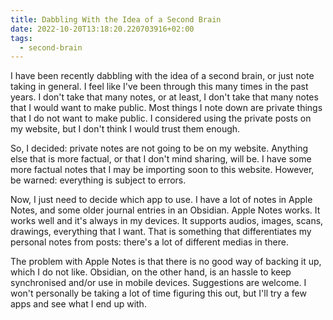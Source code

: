 ```yaml
---
title: Dabbling With the Idea of a Second Brain
date: 2022-10-20T13:18:20.220703916+02:00
tags:
  - second-brain
---
```


I have been recently dabbling with the idea of a second brain, or just note taking in general. I feel like I've been through this many times in the past years. I don't take that many notes, or at least, I don't take that many notes that I would want to make public. Most things I note down are private things that I do not want to make public. I considered using the private posts on my website, but I don't think I would trust them enough.

So, I decided: private notes are not going to be on my website. Anything else that is more factual, or that I don't mind sharing, will be. I have some more factual notes that I may be importing soon to this website. However, be warned: everything is subject to errors.

Now, I just need to decide which app to use. I have a lot of notes in Apple Notes, and some older journal entries in an Obsidian. Apple Notes works. It works well and it's always in my devices. It supports audios, images, scans, drawings, everything that I want. That is something that differentiates my personal notes from posts: there's a lot of different medias in there.

The problem with Apple Notes is that there is no good way of backing it up, which I do not like. Obsidian, on the other hand, is an hassle to keep synchronised and/or use in mobile devices. Suggestions are welcome. I won't personally be taking a lot of time figuring this out, but I'll try a few apps and see what I end up with.
